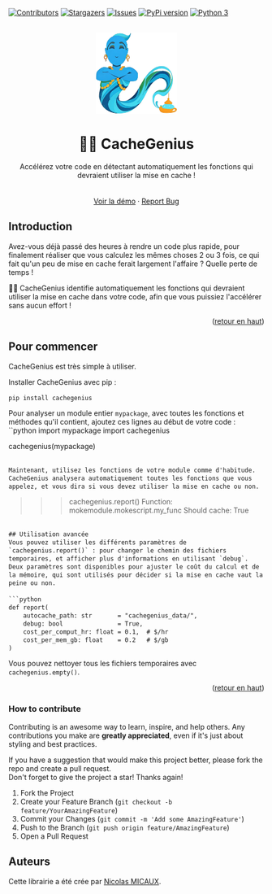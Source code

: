 <a name="readme-top"></a>
[![Contributors][contributors-shield]][contributors-url]<!--[![Forks][forks-shield]][forks-url]-->
[![Stargazers][stars-shield]][stars-url]
[![Issues][issues-shield]][issues-url]<!--[![MIT License][license-shield]][license-url]--><!--[![LinkedIn][linkedin-shield]][linkedin-url]-->
[![PyPi version][pypi-shield]][pypi-url]<!--[![Python 2][python2-shield]][python-url]-->
[![Python 3][python3-shield]][python-url]


<!-- PROJECT LOGO -->
<br />
<div align="center">
  <a href="https://github.com/NicolasMICAUX/cachegenius">
    <img src="https://raw.githubusercontent.com/NicolasMICAUX/cachegenius/main/images/logo.jpg" alt="Logo" width="160" height="160">
  </a>
  <h1 align="center">🧞‍♂️ CacheGenius</h3>
  <p align="center">
Accélérez votre code en détectant automatiquement les fonctions qui devraient utiliser la mise en cache !<br/>
<!--
    <a href="https://github.com/NicolasMICAUX/cachegenius"><strong>Explorer la documentation »</strong></a>
-->
    <br/><br/>
    <a href="https://github.com/NicolasMICAUX/cachegenius">Voir la démo</a>
    ·
    <a href="https://github.com/NicolasMICAUX/cachegenius/issues">Report Bug</a>
  </p>
</div>


<!-- ABOUT THE PROJECT -->
## Introduction
<!-- [Screen Shot][product-screenshot] -->
Avez-vous déjà passé des heures à rendre un code plus rapide, pour finalement réaliser que vous calculez les mêmes choses 2 ou 3 fois, ce qui fait qu'un peu de mise en cache ferait largement l'affaire ? Quelle perte de temps !

🧞‍♂️ CacheGenius identifie automatiquement les fonctions qui devraient utiliser la mise en cache dans votre code, afin que vous puissiez l'accélérer sans aucun effort !

<p align="right">(<a href="#readme-top">retour en haut</a>)</p>

<!-- GETTING STARTED -->
## Pour commencer
CacheGenius est très simple à utiliser.

Installer CacheGenius avec pip :
```sh
pip install cachegenius
```

Pour analyser un module entier `mypackage`, avec toutes les fonctions et méthodes qu'il contient, ajoutez ces lignes au début de votre code :
``python
import mypackage
import cachegenius

cachegenius(mypackage)
```

Maintenant, utilisez les fonctions de votre module comme d'habitude. CacheGenius analysera automatiquement toutes les fonctions que vous appelez, et vous dira si vous devez utiliser la mise en cache ou non.
```
>>> cachegenius.report()
Function: mokemodule.mokescript.my_func
Should cache: True
```

## Utilisation avancée
Vous pouvez utiliser les différents paramètres de `cachegenius.report()` : pour changer le chemin des fichiers temporaires, et afficher plus d'informations en utilisant `debug`.  
Deux paramètres sont disponibles pour ajuster le coût du calcul et de la mémoire, qui sont utilisés pour décider si la mise en cache vaut la peine ou non.

```python
def report(
    autocache_path: str       = "cachegenius_data/",
    debug: bool               = True,
    cost_per_comput_hr: float = 0.1,  # $/hr
    cost_per_mem_gb: float    = 0.2   # $/gb
)
```
Vous pouvez nettoyer tous les fichiers temporaires avec `cachegenius.empty()`.

<p align="right">(<a href="#readme-top">retour en haut</a>)</p>


<!-- CONTRIBUTING -->
<!--
## Contributing
_(Section in english)_  

### Roadmap/todo
| Task | Importance | Difficulty | Contributor on it | Description  |
|:-----|------------|------------|-------------------|:-------------|
|      | ./5        | ./5        | NOBODY            | _e.g._ : ... |

Non-Code contribution :

| Task | Importance | Difficulty | Contributor on it | Description  |
|:-----|------------|------------|-------------------|:-------------|
|      | ./5        | ./5        | NOBODY            | _e.g._ : ... |


_For every todo, just click on the link to find the discussion where I describe how I would do it._  
See the [open issues](https://github.com/NicolasMICAUX/cachegenius/issues) for a full list of proposed features (and known issues).

<p align="right">(<a href="#readme-top">back to top</a>)</p>
-->

### How to contribute
Contributing is an awesome way to learn, inspire, and help others. Any contributions you make are **greatly appreciated**, even if it's just about styling and best practices.

If you have a suggestion that would make this project better, please fork the repo and create a pull request.  
Don't forget to give the project a star! Thanks again!

1. Fork the Project
2. Create your Feature Branch (`git checkout -b feature/YourAmazingFeature`)
3. Commit your Changes (`git commit -m 'Add some AmazingFeature'`)
4. Push to the Branch (`git push origin feature/AmazingFeature`)
5. Open a Pull Request

## Auteurs
Cette librairie a été crée par [Nicolas MICAUX](https://github.com/NicolasMICAUX).



<!-- MARKDOWN LINKS & IMAGES -->
<!-- https://www.markdownguide.org/basic-syntax/#reference-style-links -->
[contributors-shield]: https://img.shields.io/github/contributors/NicolasMICAUX/cachegenius.svg?style=for-the-badge
[contributors-url]: https://github.com/NicolasMICAUX/cachegenius/graphs/contributors
[stars-shield]: https://img.shields.io/github/stars/NicolasMICAUX/cachegenius.svg?style=for-the-badge
[stars-url]: https://github.com/NicolasMICAUX/cachegenius/stargazers
[issues-shield]: https://img.shields.io/github/issues/NicolasMICAUX/cachegenius.svg?style=for-the-badge
[issues-url]: https://github.com/NicolasMICAUX/cachegenius/issues
[pypi-shield]: https://img.shields.io/pypi/v/cachegenius.svg?style=for-the-badge
[pypi-url]: https://pypi.org/project/cachegenius/
[python2-shield]: https://img.shields.io/badge/python-2.7+-blue.svg?style=for-the-badge
[python3-shield]: https://img.shields.io/badge/python-3.5+-blue.svg?style=for-the-badge
[python-url]: https://www.python.org/downloads/

[//]: # ([license-shield]: https://img.shields.io/github/license/NicolasMICAUX/cachegenius.svg?style=for-the-badge)
[//]: # ([license-url]: https://github.com/NicolasMICAUX/cachegenius/blob/master/LICENSE.txt)
[//]: # ([product-screenshot]: images/screenshot.png)

